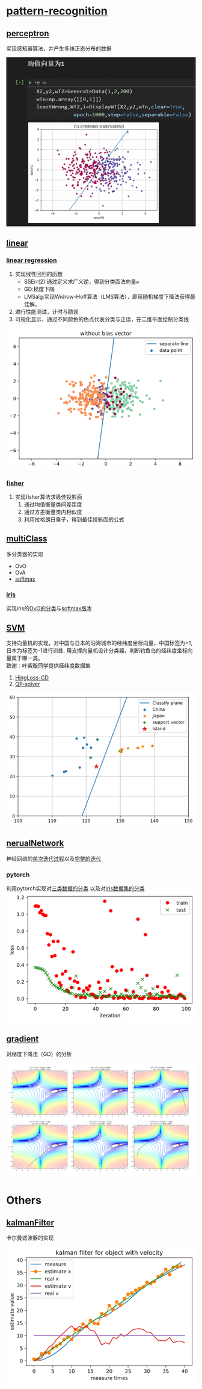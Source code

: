 # [pattern-recognition](https://github.com/easilylazy/pattern-recognition) 

## [perceptron](./perceptron)

实现感知器算法，并产生多维正态分布的数据

![动态变换](./perceptron/perceptron.gif)


## [linear](./linear)

### [linear regression](./linear/linear_regression.ipynb)

1. 实现线性回归的函数
   - SSErr(2):通过定义求广义逆，得到分类面法向量`w`
   - GD:梯度下降
   - LMSalg:实现Widrow-Hoff算法（LMS算法），即用随机梯度下降法获得最佳解。 
2. 进行性能测试，计时与勘误
3. 可视化显示，通过不同颜色的色点代表分类与正误，在二维平面绘制分类线

![分类演示](./linear/linear_regression.png)

### [fisher](./linear/fisher.ipynb)

1. 实现fisher算法求最佳投影面
   1. 通过均值衡量类间差距度
   2. 通过方差衡量类内相似度
   3. 利用拉格朗日乘子，得到最佳投影面的公式

## [multiClass](./multiClass)
多分类器的实现
- OvO
- OvA
- [softmax](./multiClass/softmax.ipynb)
### [iris](./multiClass/iris.ipynb)

实现iris的[OvO的分类](./multiClass/iris.ipynb)与[softmax版本](./multiClass/iris-softmax.ipynb)


## [SVM](./SVM)

支持向量机的实现，对中国与日本的沿海城市的经纬度坐标向量，中国标签为+1, 日本为标签为-1进行训练.  用支撑向量机设计分类器，判断钓鱼岛的经纬度坐标向量属于哪一类。     
致谢：叶紫璇同学提供经纬度数据集

1. [HingLoss-GD](./SVM/island.ipynb)
2. [QP-solver](./SVM/island-qp.ipynb)

![result](SVM/result.png)

## [nerualNetwork](./neuralNetwork)

神经网络的[单次迭代过程](./neuralNetwork/single-pipeline.ipynb)以及[完整的迭代](./neuralNetwork/neuralNetwork.ipynb)
### pytorch
利用pytorch实现对[三类数据的分类](./neuralNetwork/class3nn.ipynb)
以及对[iris数据集的分类](./neuralNetwork/iris.ipynb)
![iris](./neuralNetwork/iris.png)

## [gradient](./gradient)

对梯度下降法（GD）的分析

![动态变换](./gradient/2d-non-convex.png)


# Others

## [kalmanFilter](./kalmanFilter)

卡尔曼滤波器的实现

![卡尔曼滤波](./kalmanFilter/velocity.png)
